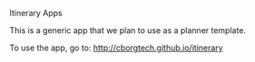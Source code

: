 Itinerary Apps

This is a generic app that we plan to use as a planner template.

To use the app, go to: http://cborgtech.github.io/itinerary
